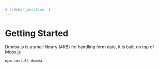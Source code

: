 ```yaml
---
# sidebar_position: 1
---
```


# Getting Started

Dumba.js is a small library (4KB) for handling form data, it is built on top of Mobx.js

```sh
npm install dumba
```

